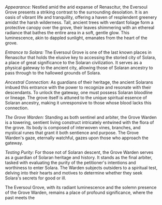 _Appearance:_ Nestled amid the arid expanse of Renascitur, the Eversoul Grove presents a striking contrast to the surrounding desolation. It is an oasis of vibrant life and tranquility, offering a haven of resplendent greenery amidst the harsh wilderness. Tall, ancient trees with verdant foliage form a protective canopy over the grove, their leaves shimmering with an ethereal radiance that bathes the entire area in a soft, gentle glow. This luminescence, akin to dappled sunlight, emanates from the heart of the grove.

_Entrance to Solara:_ The Eversoul Grove is one of the last known places in Renascitur that holds the elusive key to accessing the storied city of Solara, a place of great significance to the Solaran civilization. It serves as a physical gateway to the ancient city, allowing those of Solaran ancestry to pass through to the hallowed grounds of Solara.

_Ancestral Connection:_ As guardians of their heritage, the ancient Solarans imbued this entrance with the power to recognize and resonate with their descendants. To unlock the gateway, one must possess Solaran bloodline or lineage. The grove itself is attuned to the unique spiritual essence of Solaran ancestry, making it unresponsive to those whose blood lacks this connection.

_The Grove Warden:_ Standing as both sentinel and arbiter, the Grove Warden is a towering, sentient living construct intricately entwined with the flora of the grove. Its body is composed of interwoven vines, branches, and mystical runes that grant it both sentience and purpose. The Grove Warden's gaze, eternally watchful, gazes upon those who approach the gateway.

_Testing Purity:_ For those not of Solaran descent, the Grove Warden serves as a guardian of Solaran heritage and history. It stands as the final arbiter, tasked with evaluating the purity of the petitioner's intentions and worthiness to enter Solara. The Warden subjects outsiders to a spiritual test, delving into their hearts and motives to determine whether they seek Solara's secrets for good or ill.

The Eversoul Grove, with its radiant luminescence and the solemn presence of the Grove Warden, remains a place of profound significance, where the past meets the